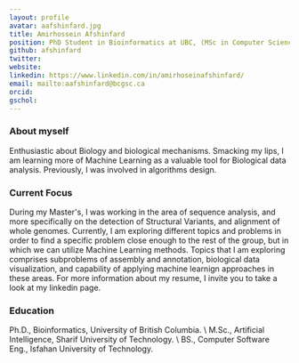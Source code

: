 ```yaml
---
layout: profile
avatar: aafshinfard.jpg
title: Amirhossein Afshinfard
position: PhD Student in Bioinformatics at UBC, (MSc in Computer Science / AI)
github: afshinfard
twitter: 
website:
linkedin: https://www.linkedin.com/in/amirhoseinafshinfard/
email: mailto:aafshinfard@bcgsc.ca
orcid: 
gschol: 
---
```


### About myself
Enthusiastic about Biology and biological mechanisms. Smacking my lips, I am learning more of Machine Learning as a valuable tool for Biological data analysis. Previously, I was involved in algorithms design. 

### Current Focus
During my Master's, I was working in the area of sequence analysis, and more specifically on the detection of Structural Variants, and alignment of whole genomes. Currently, I am exploring different topics and problems in order to find a specific problem close enough to the rest of the group, but in which we can utilize Machine Learning methods.
Topics that I am exploring comprises subproblems of assembly and annotation, biological data visualization, and  capability of applying machine learnign approaches in these areas. For more information about my resume, I invite you to take a look at my linkedin page.

### Education
Ph.D., Bioinformatics, University of British Columbia. \\
M.Sc., Artificial Intelligence, Sharif University of Technology. \\
BS., Computer Software Eng., Isfahan University of Technology.
